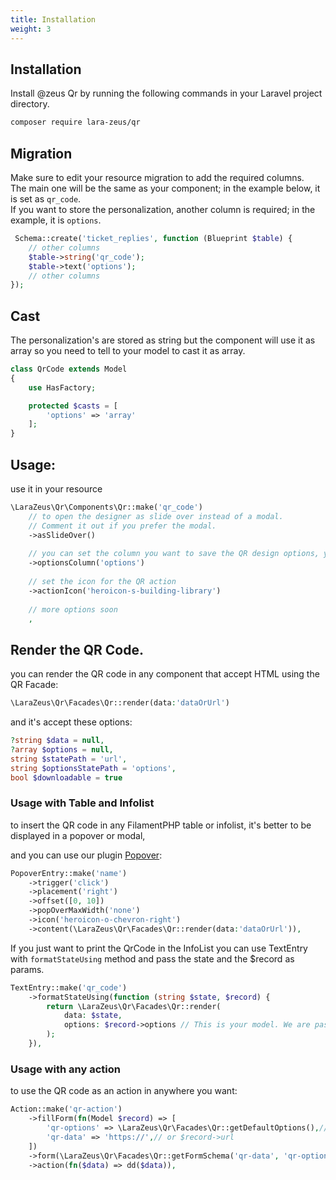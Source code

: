 ```yaml
---
title: Installation
weight: 3
---
```


## Installation

Install @zeus Qr by running the following commands in your Laravel project directory.

```bash
composer require lara-zeus/qr
```

## Migration

Make sure to edit your resource migration to add the required columns.  
The main one will be the same as your component; in the example below, it is set as `qr_code`.  
If you want to store the personalization, another column is required; in the example, it is `options`.

```php
 Schema::create('ticket_replies', function (Blueprint $table) {
    // other columns   
    $table->string('qr_code');
    $table->text('options');
    // other columns
});
```

## Cast

The personalization's are stored as string but the component will use it as array so you need to tell to your model to cast it as array.

```php
class QrCode extends Model
{
    use HasFactory;

    protected $casts = [
        'options' => 'array'
    ];
}
```

## Usage:

use it in your resource

```php
\LaraZeus\Qr\Components\Qr::make('qr_code')
    // to open the designer as slide over instead of a modal.
    // Comment it out if you prefer the modal.
    ->asSlideOver()
    
    // you can set the column you want to save the QR design options, you must cast it to array in your model
    ->optionsColumn('options')
    
    // set the icon for the QR action
    ->actionIcon('heroicon-s-building-library')
    
    // more options soon
    ,
```

## Render the QR Code.

you can render the QR code in any component that accept HTML using the QR Facade:

```php
\LaraZeus\Qr\Facades\Qr::render(data:'dataOrUrl')
```

and it's accept these options:

```php
?string $data = null,
?array $options = null,
string $statePath = 'url',
string $optionsStatePath = 'options',
bool $downloadable = true
```

### Usage with Table and Infolist

to insert the QR code in any FilamentPHP table or infolist, it's better to be displayed in a popover or modal,

and you can use our plugin [Popover](https://larazeus.com/popover):

```php
PopoverEntry::make('name')
    ->trigger('click')
    ->placement('right')
    ->offset([0, 10])
    ->popOverMaxWidth('none')
    ->icon('heroicon-o-chevron-right')
    ->content(\LaraZeus\Qr\Facades\Qr::render(data:'dataOrUrl')),
```

If you just want to print the QrCode in the InfoList you can use TextEntry with `formatStateUsing` method and pass the state and the $record as params.

```php
TextEntry::make('qr_code')
    ->formatStateUsing(function (string $state, $record) {
        return \LaraZeus\Qr\Facades\Qr::render(
            data: $state,
            options: $record->options // This is your model. We are passing the personalizations. If you want the default just comment it out.
        );
    }),
```

### Usage with any action

to use the QR code as an action in anywhere you want:

```php
Action::make('qr-action')
    ->fillForm(fn(Model $record) => [
        'qr-options' => \LaraZeus\Qr\Facades\Qr::getDefaultOptions(),// or $record->qr-options
        'qr-data' => 'https://',// or $record->url
    ])
    ->form(\LaraZeus\Qr\Facades\Qr::getFormSchema('qr-data', 'qr-options'))
    ->action(fn($data) => dd($data)),
```
